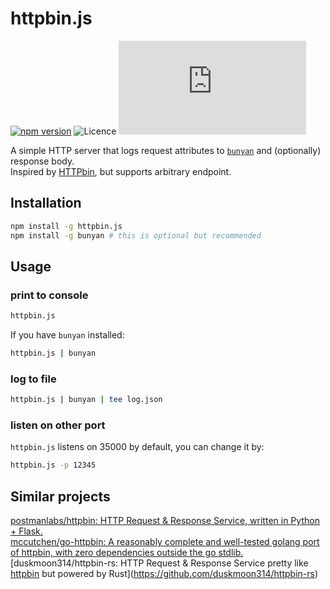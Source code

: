# httpbin.js

[![npm version](https://img.shields.io/npm/v/httpbin.js.svg?style=flat-square)](https://www.npmjs.com/package/httpbin.js) ![Licence](https://img.shields.io/npm/l/httpbin.js.svg?style=flat-square) [![Libraries.io dependency status for GitHub repo](https://img.shields.io/librariesio/github/leesei/httpbin.js?style=flat-square)](https://libraries.io/npm/httpbin.js)

A simple HTTP server that logs request attributes to [`bunyan`](https://github.com/trentm/node-bunyan) and (optionally) response body.  
Inspired by [HTTPbin](http://httpbin.org/), but supports arbitrary endpoint.

## Installation

```sh
npm install -g httpbin.js
npm install -g bunyan # this is optional but recommended
```

## Usage

### print to console

```sh
httpbin.js
```

If you have `bunyan` installed:

```sh
httpbin.js | bunyan
```

### log to file

```sh
httpbin.js | bunyan | tee log.json
```

### listen on other port

`httpbin.js` listens on 35000 by default, you can change it by:

```sh
httpbin.js -p 12345
```

## Similar projects

[postmanlabs/httpbin: HTTP Request & Response Service, written in Python + Flask.](https://github.com/postmanlabs/httpbin)  
[mccutchen/go-httpbin: A reasonably complete and well-tested golang port of httpbin, with zero dependencies outside the go stdlib.](https://github.com/mccutchen/go-httpbin)  
[duskmoon314/httpbin-rs: HTTP Request & Response Service pretty like [httpbin](http://httpbin.org) but powered by Rust](https://github.com/duskmoon314/httpbin-rs)
